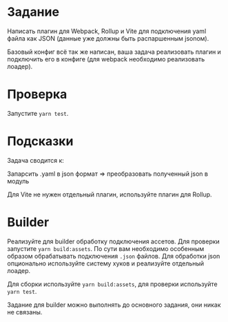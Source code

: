 # Задание

Написать плагин для Webpack, Rollup и Vite для подключения yaml файла как JSON (данные уже должны быть распаршенным jsonом).

Базовый конфиг всё так же написан, ваша задача реализовать плагин и подключить его в конфиге (для webpack необходимо реализовать лоадер).

# Проверка

Запустите `yarn test`.

# Подсказки

Задача сводится к:

Запарсить .yaml в json формат => преобразовать полученный json в модуль

Для Vite не нужен отдельный плагин, используйте плагин для Rollup.

# Builder

Реализуйте для builder обработку подключения ассетов. Для проверки запустите `yarn build:assets`. По сути вам необходимо особенным образом обрабатывать подключения `.json` файлов. Для обработки json опционально используйте систему хуков и реализуйте отдельный лоадер.

Для сборки используйте `yarn build:assets`, для проверки используйте `yarn test`.

Задание для builder можно выполнять до основного задания, они никак не связаны.
